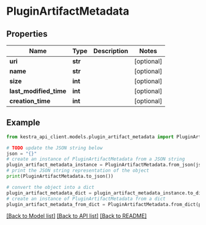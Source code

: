 # PluginArtifactMetadata


## Properties

Name | Type | Description | Notes
------------ | ------------- | ------------- | -------------
**uri** | **str** |  | [optional] 
**name** | **str** |  | [optional] 
**size** | **int** |  | [optional] 
**last_modified_time** | **int** |  | [optional] 
**creation_time** | **int** |  | [optional] 

## Example

```python
from kestra_api_client.models.plugin_artifact_metadata import PluginArtifactMetadata

# TODO update the JSON string below
json = "{}"
# create an instance of PluginArtifactMetadata from a JSON string
plugin_artifact_metadata_instance = PluginArtifactMetadata.from_json(json)
# print the JSON string representation of the object
print(PluginArtifactMetadata.to_json())

# convert the object into a dict
plugin_artifact_metadata_dict = plugin_artifact_metadata_instance.to_dict()
# create an instance of PluginArtifactMetadata from a dict
plugin_artifact_metadata_from_dict = PluginArtifactMetadata.from_dict(plugin_artifact_metadata_dict)
```
[[Back to Model list]](../README.md#documentation-for-models) [[Back to API list]](../README.md#documentation-for-api-endpoints) [[Back to README]](../README.md)


